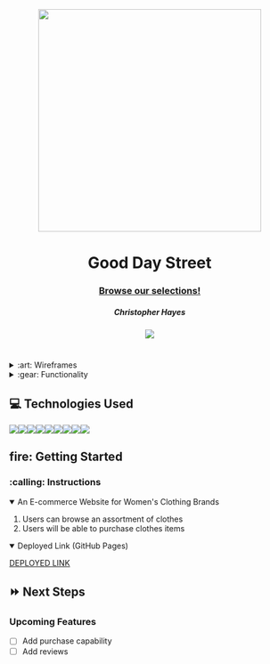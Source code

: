 <div align="center">
   <img src="https://i.imgur.com/X8tZjio.png" width="400"/>
   <h1>Good Day Street</h1>
   <h3><a href="https://good-day-street.herokuapp.com/">Browse our selections!</a></h3>
   <h5>Christopher Hayes</h5>                             
<!--    <a href="[github page]" target="_blank">
      <img src="https://github.com/devoperations2/good-day-street "/>
   </a> -->
   <a href="https://www.linkedin.com/in/christopher-hayes-59057b164/"><img src="https://img.shields.io/badge/LinkedIn-informational?style=flat&logo=LinkedIn"></a>
   </a> 
<!--    <a href="" target="_blank">
   <img src="">
   </a> -->
   </div>

<h1></h1>
<p></p>

<details>
<summary> :art: Wireframes</summary>

| Description | Screenshot |
|------------ | ------------|
| <h3 align="center">Wireframes</h3> | <img src="https://trello.com/1/cards/6297ff07a95b861d3d14db12/attachments/629800410ce7d453fb2c3712/previews/629800430ce7d453fb2c3761/download/Screen_Shot_2022-06-01_at_4.46.04_PM.png" width="700"/> |
| <h3 align="center"></h3> | <img src="https://trello.com/1/cards/6297ff07a95b861d3d14db12/attachments/6298002855b3694b47957102/previews/6298002a55b3694b4795712a/download/Screen_Shot_2022-06-01_at_4.46.57_PM.png"/> |
| <h3 align="center"></h3> | <img src="https://trello.com/1/cards/6297ff07a95b861d3d14db12/attachments/62980003219cc133af68a0bf/previews/62980005219cc133af68a163/download/Screen_Shot_2022-06-01_at_4.47.51_PM.png" width="700"/> |
| <h3 align="center"></h3> | <img src="https://trello.com/1/cards/6297ff07a95b861d3d14db12/attachments/6297ffdbad7050555c416a80/previews/6297ffddad7050555c416acb/download/Screen_Shot_2022-06-01_at_4.48.11_PM.png" width="700"/> |
| <h3 align="center">ERD</h3> | <img src="https://trello.com/1/cards/62993e146fc14f52a06d0892/attachments/62993e1c663ab43ea1d098c4/previews/62993e1c663ab43ea1d098ec/download/Screen_Shot_2022-06-02_at_3.47.29_PM.png" width="700"/> |
</details>

<details>
<summary> :gear: Functionality</summary>

| Description | Screenshot |
|------------ | ------------|
| <h3 align="center">Login Page</h3> | <img src="https://i.imgur.com/sCSzB5k.png" width="700"/> |
| <h3 align="center">Home Page</h3> | <img src="https://i.imgur.com/E7oUf4R.png" width="700"/> |
| <h3 align="center">Resorts</h3> | <img src="https://i.imgur.com/h2W49De.png" width="700"/> |
| <h3 align="center">Adding Resorts</h3> | <img src="https://i.imgur.com/sRCNNsI.png" width="700"/> |
| <h3 align="center">Details</h3> | <img src="https://i.imgur.com/rZjAGsw.png" width="700"/> |





</details>

## :computer: Technologies Used

<img src="https://img.shields.io/badge/React-20232A?style=for-the-badge&logo=react&logoColor=61DAFB"><img src="https://img.shields.io/badge/Express.js-000000?style=for-the-badge&logo=express&logoColor=white"><img src="https://img.shields.io/badge/Node.js-339933?style=for-the-badge&logo=nodedotjs&logoColor=white"><img src="https://img.shields.io/badge/MongoDB-4EA94B?style=for-the-badge&logo=mongodb&logoColor=white"><img src="https://img.shields.io/badge/JavaScript-323330?style=for-the-badge&logo=javascript&logoColor=F7DF1E"><img src="https://img.shields.io/badge/CSS3-1572B6?style=for-the-badge&logo=css3&logoColor=white"><img src="https://img.shields.io/badge/HTML5-E34F26?style=for-the-badge&logo=html5&logoColor=white"><img src="https://img.shields.io/badge/Heroku-430098?style=for-the-badge&logo=heroku&logoColor=white"><img src="https://img.shields.io/badge/GitHub-100000?style=for-the-badge&logo=github&logoColor=white">

<h2>fire: Getting Started </h2>

<h3>:calling: Instructions </h3>
<details open>
<summary>An E-commerce Website for Women's Clothing Brands  </summary>
<ol>
<li>Users can browse an assortment of clothes   </li>
<li> Users will be able to purchase clothes items </li>
</ol>
</details>

<details open>   
<summary>Deployed Link (GitHub Pages)</summary>
<p><a href="https://good-day-street.herokuapp.com/">DEPLOYED LINK</a></p>
</details>

## :fast_forward: Next Steps     

### Upcoming Features
- [ ] Add purchase capability 
- [ ] Add reviews 
